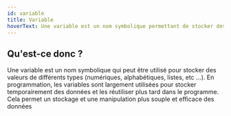 ```yaml
---
id: variable
title: Variable
hoverText: Une variable est un nom symbolique permettant de stocker des valeurs. C'est une notion très utilisée dans le développement informatique en raison de sa capacité à stocker et manipuler des données de manière flexible et efficace 
---
```


## Qu'est-ce donc ?

Une variable est un nom symbolique qui peut être utilisé pour stocker des valeurs de différents types (numériques, alphabétiques, listes, etc …). En programmation, les variables sont largement utilisées pour stocker temporairement des données et les réutiliser plus tard dans le programme. Cela permet un stockage et une manipulation plus souple et efficace des données 